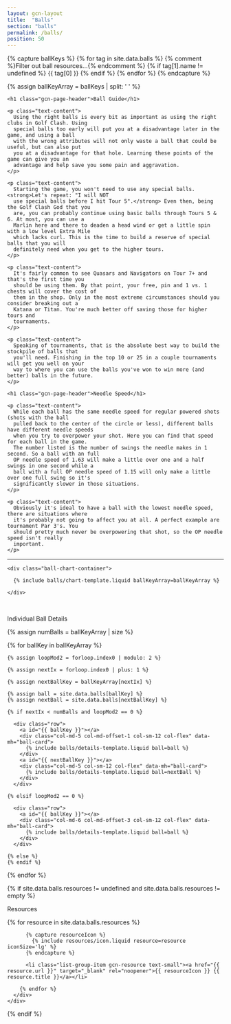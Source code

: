 ```yaml
---
layout: gcn-layout
title:  "Balls"
section: "balls"
permalink: /balls/
position: 50
---
```


{% capture ballKeys %}
  {% for tag in site.data.balls %}
    {% comment %}Filter out ball resources...{% endcomment %}
    {% if tag[1].name != undefined %}
      {{ tag[0] }}
    {% endif %}
  {% endfor %}
{% endcapture %}

{% assign ballKeyArray = ballKeys | split: ' ' %}

<div class="row">
  <div class="col-md-5 col-md-offset-1 col-sm-12">

    <h1 class="gcn-page-header">Ball Guide</h1>

    <p class="text-content">
      Using the right balls is every bit as important as using the right clubs in Golf Clash. Using
      special balls too early will put you at a disadvantage later in the game, and using a ball
      with the wrong attributes will not only waste a ball that could be useful, but can also put
      you at a disadvantage for that hole. Learning these points of the game can give you an
      advantage and help save you some pain and aggravation.
    </p>

    <p class="text-content">
      Starting the game, you won't need to use any special balls. <strong>Let's repeat: "I will NOT
      use special balls before I hit Tour 5".</strong> Even then, being the Golf Clash God that you
      are, you can probably continue using basic balls through Tours 5 & 6. At most, you can use a
      Marlin here and there to deaden a head wind or get a little spin with a low level Extra Mile
      which lacks curl. This is the time to build a reserve of special balls that you will
      definitely need when you get to the higher tours.
    </p>

    <p class="text-content">
      It's fairly common to see Quasars and Navigators on Tour 7+ and that's the first time you
      should be using them. By that point, your free, pin and 1 vs. 1 chests will cover the cost of
      them in the shop. Only in the most extreme circumstances should you consider breaking out a
      Katana or Titan. You're much better off saving those for higher tours and
      tournaments.
    </p>

    <p class="text-content">
      Speaking of tournaments, that is the absolute best way to build the stockpile of balls that
      you'll need. Finishing in the top 10 or 25 in a couple tournaments will get you well on your
      way to where you can use the balls you've won to win more (and better) balls in the future.
    </p>

    <h1 class="gcn-page-header">Needle Speed</h1>

    <p class="text-content">
      While each ball has the same needle speed for regular powered shots (shots with the ball
      pulled back to the center of the circle or less), different balls have different needle speeds
      when you try to overpower your shot. Here you can find that speed for each ball in the game.
      The number listed is the number of swings the needle makes in 1 second. So a ball with an full
      OP needle speed of 1.63 will make a little over one and a half swings in one second while a
      ball with a full OP needle speed of 1.15 will only make a little over one full swing so it's
      significantly slower in those situations.
    </p>

    <p class="text-content">
      Obviously it's ideal to have a ball with the lowest needle speed, there are situations where
      it's probably not going to affect you at all. A perfect example are tournament Par 3's. You
      should pretty much never be overpowering that shot, so the OP needle speed isn't really
      important.
    </p>

  </div>
  <div class="col-sm-12 visible-sm visible-xs">
    <hr>
  </div>
  <div class="col-md-5 col-sm-12">

    <div class="ball-chart-container">

      {% include balls/chart-template.liquid ballKeyArray=ballKeyArray %}

    </div>

  </div>
</div>

<br>

<p class="lead text-center">Individual Ball Details</p>

<div>

  {% assign numBalls = ballKeyArray | size %}

  {% for ballKey in ballKeyArray %}

    {% assign loopMod2 = forloop.index0 | modulo: 2 %}

    {% assign nextIx = forloop.index0 | plus: 1 %}

    {% assign nextBallKey = ballKeyArray[nextIx] %}

    {% assign ball = site.data.balls[ballKey] %}
    {% assign nextBall = site.data.balls[nextBallKey] %}

    {% if nextIx < numBalls and loopMod2 == 0 %}

      <div class="row">
        <a id="{{ ballKey }}"></a>
        <div class="col-md-5 col-md-offset-1 col-sm-12 col-flex" data-mh="ball-card">
          {% include balls/details-template.liquid ball=ball %}
        </div>
        <a id="{{ nextBallKey }}"></a>
        <div class="col-md-5 col-sm-12 col-flex" data-mh="ball-card">
          {% include balls/details-template.liquid ball=nextBall %}
        </div>
      </div>

    {% elsif loopMod2 == 0 %}

      <div class="row">
        <a id="{{ ballKey }}"></a>
        <div class="col-md-6 col-md-offset-3 col-sm-12 col-flex" data-mh="ball-card">
          {% include balls/details-template.liquid ball=ball %}
        </div>
      </div>

    {% else %}
    {% endif %}

  {% endfor %}

</div>

{% if site.data.balls.resources != undefined and site.data.balls.resources != empty %}

  <div class="row">
    <div class="col-lg-8 col-lg-offset-2 col-md-10 col-md-offset-1 col-sm-12">
      <p class="lead text-center">Resources</p>
      <div class="list-group">
        {% for resource in site.data.balls.resources %}

          {% capture resourceIcon %}
            {% include resources/icon.liquid resource=resource iconSize='lg' %}
          {% endcapture %}

          <li class="list-group-item gcn-resource text-small"><a href="{{ resource.url }}" target="_blank" rel="noopener">{{ resourceIcon }} {{ resource.title }}</a></li>

        {% endfor %}
      </div>
    </div>
  </div>

{% endif %}
